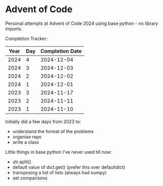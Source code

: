 # Advent of Code

Personal attempts at Advent of Code 2024 using base python - no library imports.  

Completion Tracker:

|Year|Day|Completion Date|
|-|-|-|
| 2024 | 4 | 2024-12-04 |
| 2024 | 3 | 2024-12-03 |
| 2024 | 2 | 2024-12-02 |
| 2024 | 1 | 2024-12-01 |
| 2023 | 3 | 2024-11-17 |
| 2023 | 2 | 2024-11-11 |
| 2023 | 1 | 2024-11-10 |

Initially did a few days from 2023 to:

- understand the format of the problems
- organise repo
- write a class

Little things in base python I've never used till now:

- str.split()
- default value of dict.get() (prefer this over defaultdict)
- transposing a list of lists (always had numpy)
- set comparisons
